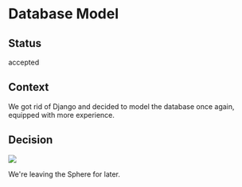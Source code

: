 # Database Model

## Status

accepted

## Context

We got rid of Django and decided to model the database once again,
equipped with more experience.

## Decision

![](https://user-images.githubusercontent.com/15332326/77256325-d50f3480-6c6d-11ea-9e06-552359a80013.png)

We're leaving the Sphere for later.
